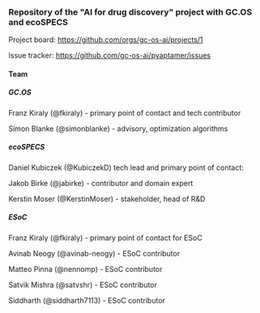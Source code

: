 ### Repository of the "AI for drug discovery" project with GC.OS and ecoSPECS

Project board: https://github.com/orgs/gc-os-ai/projects/1

Issue tracker: https://github.com/gc-os-ai/pyaptamer/issues


#### Team

##### GC.OS

Franz Kiraly (@fkiraly) - primary point of contact and tech contributor

Simon Blanke (@simonblanke) - advisory, optimization algorithms


##### ecoSPECS

Daniel Kubiczek (@KubiczekD) tech lead and primary point of contact: 

Jakob Birke (@jabirke) - contributor and domain expert

Kerstin Moser (@KerstinMoser) - stakeholder, head of R&D


##### ESoC

Franz Kiraly (@fkiraly) - primary point of contact for ESoC

Avinab Neogy (@avinab-neogy) - ESoC contributor

Matteo Pinna (@nennomp) - ESoC contributor

Satvik Mishra (@satvshr) - ESoC contributor

Siddharth (@siddharth7113) - ESoC contributor
